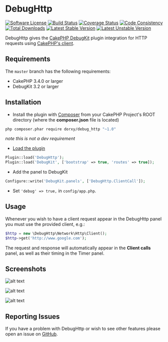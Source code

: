 # DebugHttp

[![Software License](https://img.shields.io/badge/license-MIT-brightgreen.svg?style=flat-square)](LICENSE.txt)
[![Build Status](https://img.shields.io/travis/dorxy/debug_http/master.svg?style=flat-square)](https://travis-ci.org/dorxy/debug_http)
[![Coverage Status](https://img.shields.io/codecov/c/github/dorxy/debug_http.svg?style=flat-square)](https://codecov.io/github/dorxy/debug_http)
[![Code Consistency](https://squizlabs.github.io/PHP_CodeSniffer/analysis/dorxy/debug_http/grade.svg)](http://squizlabs.github.io/PHP_CodeSniffer/analysis/dorxy/debug_http/)
[![Total Downloads](https://img.shields.io/packagist/dt/dorxy/debug_http.svg?style=flat-square)](https://packagist.org/packages/dorxy/debug_http)
[![Latest Stable Version](https://img.shields.io/packagist/v/dorxy/debug_http.svg?style=flat-square&label=stable)](https://packagist.org/packages/dorxy/debug_http)
[![Latest Unstable Version](https://img.shields.io/packagist/vpre/dorxy/debug_http.svg?style=flat-square&label=unstable)](https://packagist.org/packages/dorxy/debug_http)

DebugHttp gives the [CakePHP DebugKit](https://github.com/cakephp/debug_kit) plugin integration for HTTP requests using [CakePHP's client](http://book.cakephp.org/3.0/en/core-libraries/httpclient.html).

## Requirements

The `master` branch has the following requirements:

* CakePHP 3.4.0 or larger
* DebugKit 3.2 or larger

## Installation

* Install the plugin with [Composer](https://getcomposer.org/) from your CakePHP Project's ROOT directory (where the **composer.json** file is located)
```sh
php composer.phar require dorxy/debug_http "~1.0"
```
_note this is not a dev requirement_

* [Load the plugin](http://book.cakephp.org/3.0/en/plugins.html#loading-a-plugin)
```php
Plugin::load('DebugHttp');
Plugin::load('DebugKit', ['bootstrap' => true, 'routes' => true]);
```

* Add the panel to DebugKit
```php
Configure::write('DebugKit.panels', ['DebugHttp.ClientCall']);
```

* Set `'debug' => true,` in `config/app.php`.

## Usage

Whenever you wish to have a client request appear in the DebugHttp panel you must use the provided client, e.g.:
```php
$http = new \DebugHttp\Network\Http\Client();
$http->get('http://www.google.com');
```

The request and response will automatically appear in the **Client calls** panel, as well as their timing in the Timer panel.

## Screenshots

![alt text](https://github.com/dorxy/debug_http/raw/master/example-images/example-calls.png "Calls panel")

![alt text](https://github.com/dorxy/debug_http/raw/master/example-images/example-expanded.png "Call opened in panel")

![alt text](https://github.com/dorxy/debug_http/raw/master/example-images/example-timer.png "Requests incorporated in Timer panel")

## Reporting Issues

If you have a problem with DebugHttp or wish to see other features please open an issue on [GitHub](https://github.com/dorxy/debug_http/issues).
